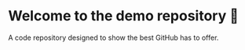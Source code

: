 # Welcome to the demo repository 🌟

A code repository designed to show the best GitHub has to offer.
